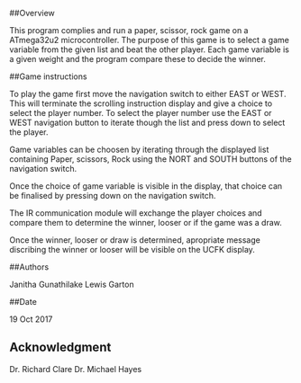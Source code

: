 ##Overview

This program complies and run a paper, scissor, rock game on a ATmega32u2 microcontroller. The purpose of this 
game is to select a game variable from the given list and beat the other player. Each game variable is a given weight 
and the program compare these to decide the winner. 

##Game instructions

To play the game first move the navigation switch to either EAST or WEST. This will terminate the scrolling
instruction display and give a choice to select the player number. To select the player number use the 
EAST or WEST navigation button to iterate though the list and press down to select the player.

Game variables can be choosen by iterating through the displayed list containing Paper, scissors, Rock 
using the NORT and SOUTH buttons of the navigation switch.

Once the choice of game variable is visible in the display, that choice can be finalised by pressing down on the navigation switch.

The IR communication module will exchange the player choices and compare them to determine the winner, looser or if the game was a draw.

Once the winner, looser or draw is determined, apropriate message discribing the winner or looser will be visible on the UCFK display. 


##Authors

Janitha Gunathilake
Lewis Garton

##Date

19 Oct 2017

## Acknowledgment

Dr. Richard Clare
Dr. Michael Hayes






